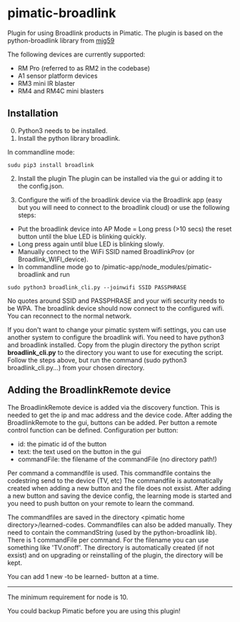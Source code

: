# pimatic-broadlink
Plugin for using Broadlink products in Pimatic. The plugin is based on the python-broadlink library from [mjg59](https://github.com/mjg59/python-broadlink)

The following devices are currently supported:
- RM Pro (referred to as RM2 in the codebase)
- A1 sensor platform devices
- RM3 mini IR blaster
- RM4 and RM4C mini blasters


Installation
----
0. Python3 needs to be installed.
1. Install the python library broadlink.

In commandline mode:
```
sudu pip3 install broadlink
```
2. Install the plugin
The plugin can be installed via the gui or adding it to the config.json.

3. Configure the wifi of the broadlink device via the Broadlink app (easy but you will need to connect to the broadlink cloud) or use the following steps:
- Put the broadlink device into AP Mode = Long press (>10 secs) the reset button until the blue LED is blinking quickly.
- Long press again until blue LED is blinking slowly.
- Manually connect to the WiFi SSID named BroadlinkProv (or Broadlink_WIFI_device).
- In commandline mode go to /pimatic-app/node_modules/pimatic-broadlink and run 
```
sudo python3 broadlink_cli.py --joinwifi SSID PASSPHRASE
```
No quotes around SSID and PASSPHRASE and your wifi security needs to be WPA.
The broadlink device should now connect to the configured wifi. You can reconnect to the normal network.


If you don't want to change your pimatic system wifi settings, you can use another system to configure the broadlink wifi. You need to have python3 and broadlink installed. 
Copy from the plugin directory the python script **broadlink_cli.py** to the directory you want to use for executing the script.
Follow the steps above, but run the command (sudo python3 broadlink_cli.py...) from your chosen directory.


Adding the BroadlinkRemote device
----
The BroadlinkRemote device is added via the discovery function. This is needed to get the ip and mac address and the device code.
After adding the BroadlinkRemote to the gui, buttons can be added.
Per button a remote control function can be defined.
Configuration per button:
- id: the pimatic id of the button
- text: the text used on the button in the gui
- commandFile: the filename of the commandFile (no directory path!)

Per command a commandfile is used. This commandfile contains the codestring send to the device (TV, etc)
The commandfile is automatically created when adding a new button and the file does not exsist.
After adding a new button and saving the device config, the learning mode is started and you need to push button on your remote to learn the command.

The commandfiles are saved in the directory \<pimatic home directory\>/learned-codes. Commandfiles can also be added manually. They need to contain the commandString (used by the python-broadlink lib). There is 1 commandFile per command. For the filename you can use something like 'TV.onoff'. The directory is automatically created (if not exsist) and on upgrading or reinstalling of the plugin, the directory will be kept.

You can add 1 new -to be learned- button at a time.

---
The minimum requirement for node is 10.

You could backup Pimatic before you are using this plugin!
